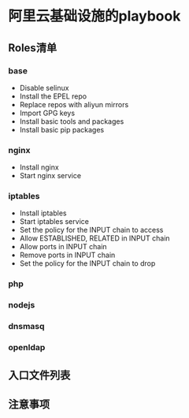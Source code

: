 # 阿里云基础设施的playbook



## Roles清单

### base

* Disable selinux 
* Install the EPEL repo
* Replace repos with aliyun mirrors
* Import GPG keys
* Install basic tools and packages
* Install basic pip packages

### nginx
* Install nginx
* Start nginx service

### iptables
* Install iptables
* Start iptables service
* Set the policy for the INPUT chain to access
* Allow ESTABLISHED, RELATED in INPUT chain
* Allow ports in INPUT chain
* Remove ports in INPUT chain
* Set the policy for the INPUT chain to drop

### php

### nodejs

### dnsmasq

### openldap

## 入口文件列表



## 注意事项